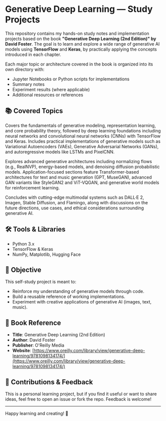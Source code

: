 # Generative Deep Learning — Study Projects

This repository contains my hands-on study notes and implementation projects based on the book **"Generative Deep Learning (2nd Edition)" by David Foster**. The goal is to learn and explore a wide range of generative AI models using **TensorFlow** and **Keras**, by practically applying the concepts introduced in each chapter.

Each major topic or architecture covered in the book is organized into its own directory with:
- Jupyter Notebooks or Python scripts for implementations
- Summary notes
- Experiment results (where applicable)
- Additional resources or references

## 📚 Covered Topics

Covers the fundamentals of generative modeling, representation learning, and core probability theory, followed by deep learning foundations including neural networks and convolutional neural networks (CNNs) with TensorFlow and Keras. Includes practical implementations of generative models such as Variational Autoencoders (VAEs), Generative Adversarial Networks (GANs), and autoregressive models like LSTMs and PixelCNN.

Explores advanced generative architectures including normalizing flows (e.g., RealNVP), energy-based models, and denoising diffusion probabilistic models. Application-focused sections feature Transformer-based architectures for text and music generation (GPT, MuseGAN), advanced GAN variants like StyleGAN2 and ViT-VQGAN, and generative world models for reinforcement learning.

Concludes with cutting-edge multimodal systems such as DALL·E 2, Imagen, Stable Diffusion, and Flamingo, along with discussions on the future directions, use cases, and ethical considerations surrounding generative AI.

## 🛠 Tools & Libraries

- Python 3.x
- TensorFlow & Keras
- NumPy, Matplotlib, Hugging Face

## 📌 Objective

This self-study project is meant to:
- Reinforce my understanding of generative models through code.
- Build a reusable reference of working implementations.
- Experiment with creative applications of generative AI (images, text, music).

## 📖 Book Reference

- **Title**: Generative Deep Learning (2nd Edition)
- **Author**: David Foster
- **Publisher**: O'Reilly Media
- **Website**: [https://www.oreilly.com/library/view/generative-deep-learning/9781098134174/](https://www.oreilly.com/library/view/generative-deep-learning/9781098134174/)

## 🧠 Contributions & Feedback

This is a personal learning project, but if you find it useful or want to share ideas, feel free to open an issue or fork the repo. Feedback is welcome!

---

Happy learning and creating! 🚀